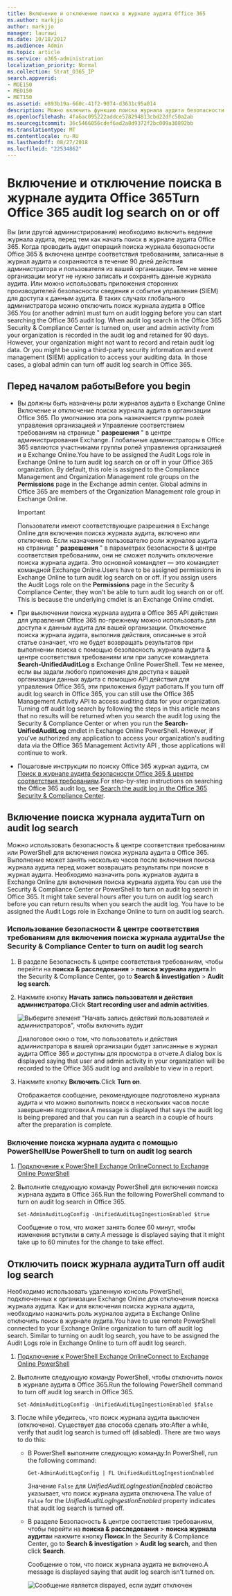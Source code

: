 ```yaml
---
title: Включение и отключение поиска в журнале аудита Office 365
ms.author: markjjo
author: markjjo
manager: laurawi
ms.date: 10/18/2017
ms.audience: Admin
ms.topic: article
ms.service: o365-administration
localization_priority: Normal
ms.collection: Strat_O365_IP
search.appverid:
- MOE150
- MED150
- MET150
ms.assetid: e893b19a-660c-41f2-9074-d3631c95a014
description: Можно включить функцию поиска журнала аудита безопасности Office 365 &amp; центре соответствия требованиям. Чтобы изменить вам необходимо учитывать, можно включить, если выключены в любое время. При отключенном поиска журналов аудита администраторов нельзя поиск в журнале аудита Office 365 для действия пользователя и администратора в вашей организации.
ms.openlocfilehash: 4fa6ac095222addce578294813cbd22dfc50a2ab
ms.sourcegitcommit: 36c5466056cdef6ad2a8d9372f2bc009a30892bb
ms.translationtype: MT
ms.contentlocale: ru-RU
ms.lasthandoff: 08/27/2018
ms.locfileid: "22534862"
---
```

# <a name="turn-office-365-audit-log-search-on-or-off"></a><span data-ttu-id="f2dd5-105">Включение и отключение поиска в журнале аудита Office 365</span><span class="sxs-lookup"><span data-stu-id="f2dd5-105">Turn Office 365 audit log search on or off</span></span>

<span data-ttu-id="f2dd5-p102">Вы (или другой администрирования) необходимо включить ведение журнала аудита, перед тем как начать поиск в журнале аудита Office 365. Когда проводить аудит операций поиска журнала безопасности Office 365 &amp; включена центре соответствия требованиям, записанные в журнал аудита и сохраняются в течение 90 дней действия администратора и пользователя из вашей организации. Тем не менее организации могут не нужно записать и сохранять данные журнала аудита. Или можно использовать приложения сторонних производителей безопасности сведения и события управления (SIEM) для доступа к данным аудита. В таких случаях глобального администратора можно отключить поиск журнала аудита в Office 365.</span><span class="sxs-lookup"><span data-stu-id="f2dd5-p102">You (or another admin) must turn on audit logging before you can start searching the Office 365 audit log. When audit log search in the Office 365 Security &amp; Compliance Center is turned on, user and admin activity from your organization is recorded in the audit log and retained for 90 days. However, your organization might not want to record and retain audit log data. Or you might be using a third-party security information and event management (SIEM) application to access your auditing data. In those cases, a global admin can turn off audit log search in Office 365.</span></span>
  
## <a name="before-you-begin"></a><span data-ttu-id="f2dd5-111">Перед началом работы</span><span class="sxs-lookup"><span data-stu-id="f2dd5-111">Before you begin</span></span>

- <span data-ttu-id="f2dd5-p103">Вы должны быть назначены роли журналов аудита в Exchange Online Включение и отключение поиска журнала аудита в организации Office 365. По умолчанию эта роль назначается группы ролей управления организацией и Управление соответствием требованиям на странице " **разрешения** " в центре администрирования Exchange. Глобальные администраторы в Office 365 являются участниками группы ролей управления организацией и в Exchange Online.</span><span class="sxs-lookup"><span data-stu-id="f2dd5-p103">You have to be assigned the Audit Logs role in Exchange Online to turn audit log search on or off in your Office 365 organization. By default, this role is assigned to the Compliance Management and Organization Management role groups on the **Permissions** page in the Exchange admin center. Global admins in Office 365 are members of the Organization Management role group in Exchange Online.</span></span> 
    
    > [!IMPORTANT]
    > <span data-ttu-id="f2dd5-p104">Пользователи имеют соответствующие разрешения в Exchange Online для включения поиска журнала аудита, включено или отключено. Если назначение пользователю роли журналов аудита на странице " **разрешения** " в параметрах безопасности &amp; центре соответствия требованиям, они не сможет получить отключение поиска журнала аудита. Это основной командлет — это командлет командной Exchange Online.</span><span class="sxs-lookup"><span data-stu-id="f2dd5-p104">Users have to be assigned permissions in Exchange Online to turn audit log search on or off. If you assign users the Audit Logs role on the **Permissions** page in the Security &amp; Compliance Center, they won't be able to turn audit log search on or off. This is because the underlying cmdlet is an Exchange Online cmdlet.</span></span> 
  
- <span data-ttu-id="f2dd5-p105">При выключении поиска журнала аудита в Office 365 API действия для управления Office 365 по-прежнему можно использовать для доступа к данным аудита для вашей организации. Отключение поиска журнала аудита, выполнив действия, описанные в этой статье означает, что не будет возвращать результатов при выполнении поиска с помощью безопасность журнала аудита &amp; центре соответствия требованиям или при запуске командлета **Search-UnifiedAuditLog** в Exchange Online PowerShell. Тем не менее, если вы задали любого приложения для доступа к вашей организации данных аудита с помощью API действия для управления Office 365, эти приложения будут работать.</span><span class="sxs-lookup"><span data-stu-id="f2dd5-p105">If you turn off audit log search in Office 365, you can still use the Office 365 Management Activity API to access auditing data for your organization. Turning off audit log search by following the steps in this article means that no results will be returned when you search the audit log using the Security &amp; Compliance Center or when you run the **Search-UnifiedAuditLog** cmdlet in Exchange Online PowerShell. However, if you've authorized any application to access your organization's auditing data via the Office 365 Management Activity API , those applications will continue to work.</span></span> 
    
- <span data-ttu-id="f2dd5-121">Пошаговые инструкции по поиску Office 365 журнал аудита, см [Поиск в журнале аудита безопасности Office 365 &amp; центре соответствия требованиям](search-the-audit-log-in-security-and-compliance.md).</span><span class="sxs-lookup"><span data-stu-id="f2dd5-121">For step-by-step instructions on searching the Office 365 audit log, see [Search the audit log in the Office 365 Security &amp; Compliance Center](search-the-audit-log-in-security-and-compliance.md).</span></span>
    
## <a name="turn-on-audit-log-search"></a><span data-ttu-id="f2dd5-122">Включение поиска журнала аудита</span><span class="sxs-lookup"><span data-stu-id="f2dd5-122">Turn on audit log search</span></span>

<span data-ttu-id="f2dd5-p106">Можно использовать безопасность &amp; центре соответствия требованиям или PowerShell для включения поиска журнала аудита в Office 365. Выполнение может занять несколько часов после включения поиска журнала аудита перед может возвращать результаты при поиске в журнал аудита. Необходимо назначить роль журналов аудита в Exchange Online для включения поиска журнала аудита.</span><span class="sxs-lookup"><span data-stu-id="f2dd5-p106">You can use the Security &amp; Compliance Center or PowerShell to turn on audit log search in Office 365. It might take several hours after you turn on audit log search before you can return results when you search the audit log. You have to be assigned the Audit Logs role in Exchange Online to turn on audit log search.</span></span>
  
### <a name="use-the-security-amp-compliance-center-to-turn-on-audit-log-search"></a><span data-ttu-id="f2dd5-126">Использование безопасности &amp; центре соответствия требованиям для включения поиска журнала аудита</span><span class="sxs-lookup"><span data-stu-id="f2dd5-126">Use the Security &amp; Compliance Center to turn on audit log search</span></span>

1. <span data-ttu-id="f2dd5-127">В разделе Безопасность &amp; центре соответствия требованиям, чтобы перейти на **поиска &amp; расследования** \> **поиска журнала аудита**.</span><span class="sxs-lookup"><span data-stu-id="f2dd5-127">In the Security &amp; Compliance Center, go to **Search &amp; investigation** \> **Audit log search**.</span></span>
    
2. <span data-ttu-id="f2dd5-128">Нажмите кнопку **Начать запись пользователя и действия администратора**.</span><span class="sxs-lookup"><span data-stu-id="f2dd5-128">Click **Start recording user and admin activities**.</span></span>
    
    ![Выберите элемент "Начать запись действий пользователей и администраторов", чтобы включить аудит](media/39a9d35f-88d0-4bbe-a962-0be2f838e2bf.png)
  
    <span data-ttu-id="f2dd5-130">Диалоговое окно о том, что пользователь и действия администратора в вашей организации будет записанные в журнал аудита Office 365 и доступны для просмотра в отчете.</span><span class="sxs-lookup"><span data-stu-id="f2dd5-130">A dialog box is displayed saying that user and admin activity in your organization will be recorded to the Office 365 audit log and available to view in a report.</span></span> 
    
3. <span data-ttu-id="f2dd5-131">Нажмите кнопку **Включить**.</span><span class="sxs-lookup"><span data-stu-id="f2dd5-131">Click **Turn on**.</span></span>
    
    <span data-ttu-id="f2dd5-132">Отображается сообщение, рекомендующее подготовлено журнала аудита и что можно выполнить поиск в нескольких часов после завершения подготовки.</span><span class="sxs-lookup"><span data-stu-id="f2dd5-132">A message is displayed that says the audit log is being prepared and that you can run a search in a couple of hours after the preparation is complete.</span></span>
    
### <a name="use-powershell-to-turn-on-audit-log-search"></a><span data-ttu-id="f2dd5-133">Включение поиска журнала аудита с помощью PowerShell</span><span class="sxs-lookup"><span data-stu-id="f2dd5-133">Use PowerShell to turn on audit log search</span></span>

1. [<span data-ttu-id="f2dd5-134">Подключение к PowerShell Exchange Online</span><span class="sxs-lookup"><span data-stu-id="f2dd5-134">Connect to Exchange Online PowerShell</span></span>](https://go.microsoft.com/fwlink/p/?LinkID=396554)
    
2. <span data-ttu-id="f2dd5-135">Выполните следующую команду PowerShell для включения поиска журнала аудита в Office 365.</span><span class="sxs-lookup"><span data-stu-id="f2dd5-135">Run the following PowerShell command to turn on audit log search in Office 365.</span></span>
    
    ```
    Set-AdminAuditLogConfig -UnifiedAuditLogIngestionEnabled $true
    ```

    <span data-ttu-id="f2dd5-136">Сообщение о том, что может занять более 60 минут, чтобы изменения вступили в силу.</span><span class="sxs-lookup"><span data-stu-id="f2dd5-136">A message is displayed saying that it might take up to 60 minutes for the change to take effect.</span></span>
  
## <a name="turn-off-audit-log-search"></a><span data-ttu-id="f2dd5-137">Отключить поиск журнала аудита</span><span class="sxs-lookup"><span data-stu-id="f2dd5-137">Turn off audit log search</span></span>

<span data-ttu-id="f2dd5-p107">Необходимо использовать удаленную консоль PowerShell, подключенных к организации Exchange Online для отключения поиска журнала аудита. Как и для включения поиска журнала аудита, необходимо назначить роль журналов аудита в Exchange Online отключить поиск в журнале аудита.</span><span class="sxs-lookup"><span data-stu-id="f2dd5-p107">You have to use remote PowerShell connected to your Exchange Online organization to turn off audit log search. Similar to turning on audit log search, you have to be assigned the Audit Logs role in Exchange Online to turn off audit log search.</span></span>
  
1. [<span data-ttu-id="f2dd5-140">Подключение к PowerShell Exchange Online</span><span class="sxs-lookup"><span data-stu-id="f2dd5-140">Connect to Exchange Online PowerShell</span></span>](https://go.microsoft.com/fwlink/p/?LinkID=396554)
    
2. <span data-ttu-id="f2dd5-141">Выполните следующую команду PowerShell, чтобы отключить поиск в журнале аудита в Office 365.</span><span class="sxs-lookup"><span data-stu-id="f2dd5-141">Run the following PowerShell command to turn off audit log search in Office 365.</span></span>
    
    ```
    Set-AdminAuditLogConfig -UnifiedAuditLogIngestionEnabled $false
    ```

3. <span data-ttu-id="f2dd5-p108">После while убедитесь, что поиск журнала аудита выключен (отключено). Существует два способа сделать это:</span><span class="sxs-lookup"><span data-stu-id="f2dd5-p108">After a while, verify that audit log search is turned off (disabled). There are two ways to do this:</span></span>
    
    - <span data-ttu-id="f2dd5-144">В PowerShell выполните следующую команду:</span><span class="sxs-lookup"><span data-stu-id="f2dd5-144">In PowerShell, run the following command:</span></span>

        ```
        Get-AdminAuditLogConfig | FL UnifiedAuditLogIngestionEnabled
        ```

        <span data-ttu-id="f2dd5-145">Значение `False` для _UnifiedAuditLogIngestionEnabled_ свойство указывает, что поиск журнала аудита отключена.</span><span class="sxs-lookup"><span data-stu-id="f2dd5-145">The value of  `False` for the  _UnifiedAuditLogIngestionEnabled_ property indicates that audit log search is turned off.</span></span> 
    
    - <span data-ttu-id="f2dd5-146">В разделе Безопасность &amp; центре соответствия требованиям, чтобы перейти на **поиска &amp; расследования** \> **поиска журнала аудита**и нажмите кнопку **Поиск**.</span><span class="sxs-lookup"><span data-stu-id="f2dd5-146">In the Security &amp; Compliance Center, go to **Search &amp; investigation** \> **Audit log search**, and then click **Search**.</span></span>
    
      <span data-ttu-id="f2dd5-147">Сообщение о том, что поиск журнала аудита не включено.</span><span class="sxs-lookup"><span data-stu-id="f2dd5-147">A message is displayed saying that audit log search isn't turned on.</span></span> 
    
      ![Сообщение является dispayed, если аудит отключен](media/dca53da6-1cbe-4fa3-9860-f0d674de9538.png)
